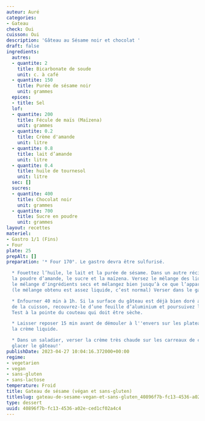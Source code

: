 ```yaml
---
auteur: Auré
categories:
- Gateau
check: Oui
cuisson: Oui
description: 'Gâteau au Sésame noir et chocolat '
draft: false
ingredients:
  autres:
  - quantite: 2
    title: Bicarbonate de soude
    unit: c. à café
  - quantite: 150
    title: Purée de sésame noir
    unit: grammes
  epices:
  - title: Sel
  lof:
  - quantite: 200
    title: Fécule de maïs (Maïzena)
    unit: grammes
  - quantite: 0.2
    title: Crème d'amande
    unit: litre
  - quantite: 0.8
    title: lait d’amande
    unit: litre
  - quantite: 0.4
    title: huile de tournesol
    unit: litre
  sec: []
  sucres:
  - quantite: 400
    title: Chocolat noir
    unit: grammes
  - quantite: 700
    title: Sucre en poudre
    unit: grammes
layout: recettes
materiel:
- Gastro 1/1 (Fins)
- Four
plate: 25
prepAlt: []
preparation: '* Four 170°. Le gastro devra être sulfurisé.

  * Fouettez l’huile, le lait et la purée de sésame. Dans un autre récipient, mélangez
  la poudre d’amande, le sucre et la maïzena. Versez le mélange des liquides dans
  le mélange d’ingrédients secs et mélangez bien jusqu’à ce que l’appareil soit homogène
  (le mélange obtenu est assez liquide, c’est normal) Verser dans le gastro sulfurisé. 

  * Enfourner 40 min à 1h. Si la surface du gâteau est déjà bien doré avant la fin
  de la cuisson, recouvrez-le d’une feuille d’aluminium et poursuivez la cuisson.
  Test à la pointe du couteau qui doit être sèche.

  * Laisser reposer 15 min avant de démouler à l''envers sur les plateaux. Faire chauffer
  la crème liquide. 

  * Dans un saladier, verser la crème très chaude sur les carreaux de chocolat. Enfin,
  glacer le gâteau!'
publishDate: 2023-04-27 10:04:16.372000+00:00
regime:
- vegetarien
- vegan
- sans-gluten
- sans-lactose
temperature: Froid
title: Gateau de sésame (végan et sans-gluten)
titleslug: gateau-de-sesame-vegan-et-sans-gluten_40896f7b-fc13-4536-a02e-ced1cf02a4c4
type: dessert
uuid: 40896f7b-fc13-4536-a02e-ced1cf02a4c4
---
```

